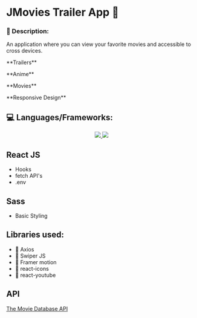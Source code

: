 # JMovies Trailer App :movie_camera:

### :notebook_with_decorative_cover: Description:

An application where you can view your favorite movies and accessible to cross devices.

<p>**Trailers**</p>
<p>**Anime**</p>
<p>**Movies**</p>
<p>**Responsive Design**</p>

## :computer: Languages/Frameworks:
<p align="center">
    <a href="https://reactjs.org/" target="_blank"> <img src="https://img.icons8.com/color/48/000000/react-native.png"/> </a>
    <a href="https://sass-lang.com/" target="_blank"> <img src="https://img.icons8.com/color/48/000000/sass.png"/> </a> 
</p>

## React JS
-  Hooks
-  fetch API's
-  .env

## Sass
- Basic Styling

## Libraries used:
-  🚀 Axios
-  🚀 Swiper JS
-  🚀 Framer motion
-  🚀 react-icons
-  🚀 react-youtube

## API
<a href="https://developers.themoviedb.org/3/getting-started/introduction">The Movie Database API</a>
